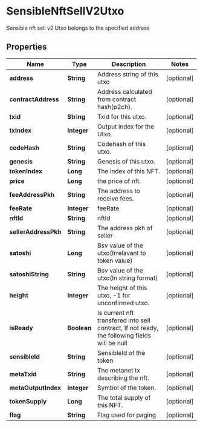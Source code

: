 

# SensibleNftSellV2Utxo

Sensible nft sell v2 Utxo belongs to the specified address
## Properties

Name | Type | Description | Notes
------------ | ------------- | ------------- | -------------
**address** | **String** | Address string of this utxo |  [optional]
**contractAddress** | **String** | Address calculated from contract hash(p2ch). |  [optional]
**txid** | **String** | Txid for this utxo. |  [optional]
**txIndex** | **Integer** | Output index for the Utxo. |  [optional]
**codeHash** | **String** | Codehash of this utxo. |  [optional]
**genesis** | **String** | Genesis of this utxo. |  [optional]
**tokenIndex** | **Long** | The index of this NFT. |  [optional]
**price** | **Long** | the price of nft. |  [optional]
**feeAddressPkh** | **String** | The address to receive fees. |  [optional]
**feeRate** | **Integer** | feeRate |  [optional]
**nftId** | **String** | nftId |  [optional]
**sellerAddressPkh** | **String** | The address pkh of seller |  [optional]
**satoshi** | **Long** | Bsv value of the utxo(Irrelavant to token value) |  [optional]
**satoshiString** | **String** | Bsv value of the utxo(In string format) |  [optional]
**height** | **Integer** | The height of this utxo, -1 for unconfirmed utxo. |  [optional]
**isReady** | **Boolean** | Is current nft transfered into sell contract, If not ready, the following fields will be null |  [optional]
**sensibleId** | **String** | SensibleId of the token |  [optional]
**metaTxid** | **String** | The metanet tx describing the nft. |  [optional]
**metaOutputIndex** | **Integer** | Symbol of the token. |  [optional]
**tokenSupply** | **Long** | The total supply of this NFT. |  [optional]
**flag** | **String** | Flag used for paging |  [optional]



